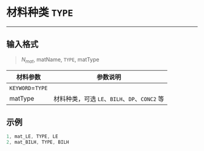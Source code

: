 # 材料种类 `TYPE`

---

## **输入格式**

> $N_{mat}$, matName, `TYPE`, matType

| 材料参数         | 参数说明       |
| ---------------- | -------------- |
| `KEYWORD`=`TYPE` |                |
| matType        | 材料种类，可选 `LE`、`BILH`、`DP`、`CONC2` 等 |

## **示例**

```c
1, mat_LE, TYPE, LE
2, mat_BILH, TYPE, BILH
```